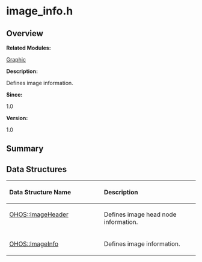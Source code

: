 # image\_info.h<a name="EN-US_TOPIC_0000001055078111"></a>

## **Overview**<a name="section1271158561093526"></a>

**Related Modules:**

[Graphic](graphic.md)

**Description:**

Defines image information. 

**Since:**

1.0

**Version:**

1.0

## **Summary**<a name="section1934510894093526"></a>

## Data Structures<a name="nested-classes"></a>

<a name="table948356197093526"></a>
<table><thead align="left"><tr id="row65144490093526"><th class="cellrowborder" valign="top" width="50%" id="mcps1.1.3.1.1"><p id="p237893106093526"><a name="p237893106093526"></a><a name="p237893106093526"></a>Data Structure Name</p>
</th>
<th class="cellrowborder" valign="top" width="50%" id="mcps1.1.3.1.2"><p id="p2067665241093526"><a name="p2067665241093526"></a><a name="p2067665241093526"></a>Description</p>
</th>
</tr>
</thead>
<tbody><tr id="row761734801093526"><td class="cellrowborder" valign="top" width="50%" headers="mcps1.1.3.1.1 "><p id="p1396570990093526"><a name="p1396570990093526"></a><a name="p1396570990093526"></a><a href="ohos-imageheader.md">OHOS::ImageHeader</a></p>
</td>
<td class="cellrowborder" valign="top" width="50%" headers="mcps1.1.3.1.2 "><p id="p1390005976093526"><a name="p1390005976093526"></a><a name="p1390005976093526"></a>Defines image head node information. </p>
</td>
</tr>
<tr id="row2042822333093526"><td class="cellrowborder" valign="top" width="50%" headers="mcps1.1.3.1.1 "><p id="p385246128093526"><a name="p385246128093526"></a><a name="p385246128093526"></a><a href="ohos-imageinfo.md">OHOS::ImageInfo</a></p>
</td>
<td class="cellrowborder" valign="top" width="50%" headers="mcps1.1.3.1.2 "><p id="p1226036226093526"><a name="p1226036226093526"></a><a name="p1226036226093526"></a>Defines image information. </p>
</td>
</tr>
</tbody>
</table>

